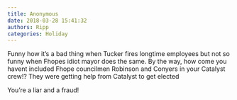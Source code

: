 ```yaml
---
title: Anonymous
date: 2018-03-28 15:41:32
authors: Ripp
categories: Holiday
---
```


 Funny how it’s a bad thing when Tucker fires longtime employees but not so funny when Fhopes idiot mayor does the same. 
By the way, how come you havent included Fhope councilmen Robinson and Conyers in your Catalyst crew!?
They were getting help from Catalyst to get elected

You’re a liar and a fraud!